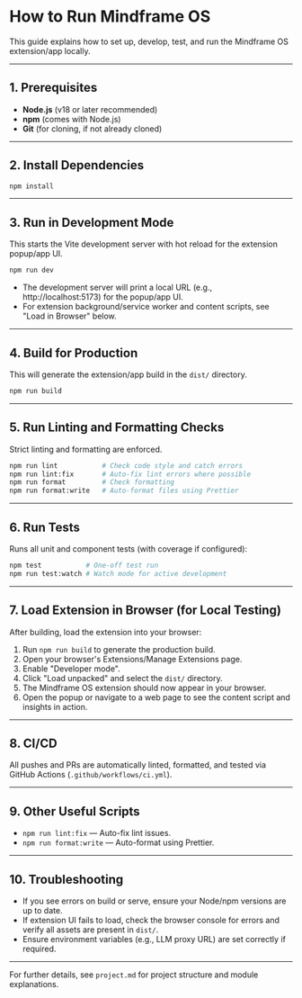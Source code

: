 # How to Run Mindframe OS

This guide explains how to set up, develop, test, and run the Mindframe OS extension/app locally.

---

## 1. **Prerequisites**

- **Node.js** (v18 or later recommended)
- **npm** (comes with Node.js)
- **Git** (for cloning, if not already cloned)

---

## 2. **Install Dependencies**

```bash
npm install
```

---

## 3. **Run in Development Mode**

This starts the Vite development server with hot reload for the extension popup/app UI.

```bash
npm run dev
```

- The development server will print a local URL (e.g., http://localhost:5173) for the popup/app UI.
- For extension background/service worker and content scripts, see "Load in Browser" below.

---

## 4. **Build for Production**

This will generate the extension/app build in the `dist/` directory.

```bash
npm run build
```

---

## 5. **Run Linting and Formatting Checks**

Strict linting and formatting are enforced.

```bash
npm run lint           # Check code style and catch errors
npm run lint:fix       # Auto-fix lint errors where possible
npm run format         # Check formatting
npm run format:write   # Auto-format files using Prettier
```

---

## 6. **Run Tests**

Runs all unit and component tests (with coverage if configured):

```bash
npm test           # One-off test run
npm run test:watch # Watch mode for active development
```

---

## 7. **Load Extension in Browser (for Local Testing)**

After building, load the extension into your browser:

1. Run `npm run build` to generate the production build.
2. Open your browser's Extensions/Manage Extensions page.
3. Enable "Developer mode".
4. Click "Load unpacked" and select the `dist/` directory.
5. The Mindframe OS extension should now appear in your browser.
6. Open the popup or navigate to a web page to see the content script and insights in action.

---

## 8. **CI/CD**

All pushes and PRs are automatically linted, formatted, and tested via GitHub Actions (`.github/workflows/ci.yml`).

---

## 9. **Other Useful Scripts**

- `npm run lint:fix` — Auto-fix lint issues.
- `npm run format:write` — Auto-format using Prettier.

---

## 10. **Troubleshooting**

- If you see errors on build or serve, ensure your Node/npm versions are up to date.
- If extension UI fails to load, check the browser console for errors and verify all assets are present in `dist/`.
- Ensure environment variables (e.g., LLM proxy URL) are set correctly if required.

---

For further details, see `project.md` for project structure and module explanations.
